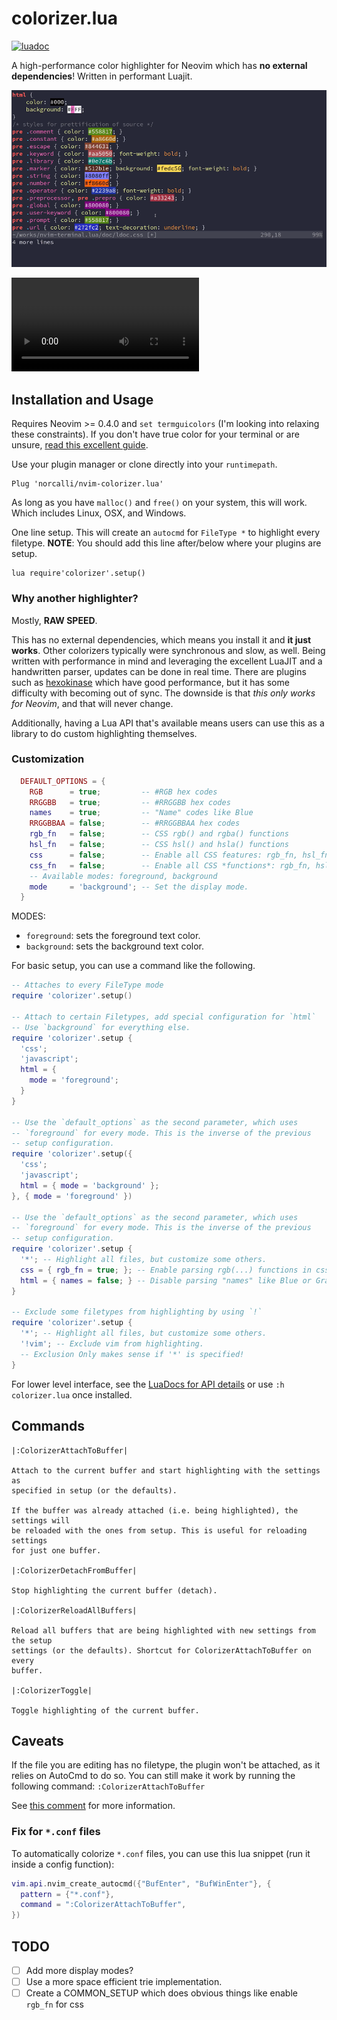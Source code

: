 # colorizer.lua

[![luadoc](https://img.shields.io/badge/luadoc-0.1-blue)](https://norcalli.github.io/luadoc/nvim-colorizer.lua/modules/colorizer.html)

A high-performance color highlighter for Neovim which has **no external dependencies**! Written in performant Luajit.

![Demo.gif](https://raw.githubusercontent.com/norcalli/github-assets/master/nvim-colorizer.lua-demo-short.gif)

![Demo.mp4](https://raw.githubusercontent.com/norcalli/github-assets/master/nvim-colorizer.lua-demo-short.mp4)

## Installation and Usage

Requires Neovim >= 0.4.0 and `set termguicolors` (I'm looking into relaxing
these constraints). If you don't have true color for your terminal or are
unsure, [read this excellent guide](https://github.com/termstandard/colors).

Use your plugin manager or clone directly into your `runtimepath`.

```vim
Plug 'norcalli/nvim-colorizer.lua'
```

As long as you have `malloc()` and `free()` on your system, this will work.
Which includes Linux, OSX, and Windows.

One line setup. This will create an `autocmd` for `FileType *` to highlight
every filetype.
**NOTE**: You should add this line after/below where your plugins are setup.

```vim
lua require'colorizer'.setup()
```

### Why another highlighter?

Mostly, **RAW SPEED**.

This has no external dependencies, which means you install it and **it just
works**. Other colorizers typically were synchronous and slow, as well. Being
written with performance in mind and leveraging the excellent LuaJIT and a
handwritten parser, updates can be done in real time. There are plugins such as
[hexokinase](https://github.com/RRethy/vim-hexokinase) which have good
performance, but it has some difficulty with becoming out of sync. The downside
is that *this only works for Neovim*, and that will never change.

Additionally, having a Lua API that's available means users can use this as a
library to do custom highlighting themselves.

### Customization

```lua
  DEFAULT_OPTIONS = {
	RGB      = true;         -- #RGB hex codes
	RRGGBB   = true;         -- #RRGGBB hex codes
	names    = true;         -- "Name" codes like Blue
	RRGGBBAA = false;        -- #RRGGBBAA hex codes
	rgb_fn   = false;        -- CSS rgb() and rgba() functions
	hsl_fn   = false;        -- CSS hsl() and hsla() functions
	css      = false;        -- Enable all CSS features: rgb_fn, hsl_fn, names, RGB, RRGGBB
	css_fn   = false;        -- Enable all CSS *functions*: rgb_fn, hsl_fn
	-- Available modes: foreground, background
	mode     = 'background'; -- Set the display mode.
  }
```

MODES:
- `foreground`: sets the foreground text color.
- `background`: sets the background text color.

For basic setup, you can use a command like the following.

```lua
-- Attaches to every FileType mode
require 'colorizer'.setup()

-- Attach to certain Filetypes, add special configuration for `html`
-- Use `background` for everything else.
require 'colorizer'.setup {
  'css';
  'javascript';
  html = {
    mode = 'foreground';
  }
}

-- Use the `default_options` as the second parameter, which uses
-- `foreground` for every mode. This is the inverse of the previous
-- setup configuration.
require 'colorizer'.setup({
  'css';
  'javascript';
  html = { mode = 'background' };
}, { mode = 'foreground' })

-- Use the `default_options` as the second parameter, which uses
-- `foreground` for every mode. This is the inverse of the previous
-- setup configuration.
require 'colorizer'.setup {
  '*'; -- Highlight all files, but customize some others.
  css = { rgb_fn = true; }; -- Enable parsing rgb(...) functions in css.
  html = { names = false; } -- Disable parsing "names" like Blue or Gray
}

-- Exclude some filetypes from highlighting by using `!`
require 'colorizer'.setup {
  '*'; -- Highlight all files, but customize some others.
  '!vim'; -- Exclude vim from highlighting.
  -- Exclusion Only makes sense if '*' is specified!
}
```


For lower level interface, see the [LuaDocs for API details](https://norcalli.github.io/luadoc/nvim-colorizer.lua/modules/colorizer.html) or use `:h colorizer.lua` once installed.

## Commands

```help
|:ColorizerAttachToBuffer|

Attach to the current buffer and start highlighting with the settings as
specified in setup (or the defaults).

If the buffer was already attached (i.e. being highlighted), the settings will
be reloaded with the ones from setup. This is useful for reloading settings
for just one buffer.

|:ColorizerDetachFromBuffer|

Stop highlighting the current buffer (detach).

|:ColorizerReloadAllBuffers|

Reload all buffers that are being highlighted with new settings from the setup
settings (or the defaults). Shortcut for ColorizerAttachToBuffer on every
buffer.

|:ColorizerToggle|

Toggle highlighting of the current buffer.
```


## Caveats

If the file you are editing has no filetype, the plugin won't be attached, as
it relies on AutoCmd to do so. You can still make it work by running the
following command: `:ColorizerAttachToBuffer`

See [this comment](https://github.com/norcalli/nvim-colorizer.lua/issues/9#issuecomment-543742619) for more information.

### Fix for `*.conf` files

To automatically colorize `*.conf` files, you can use this lua snippet (run it inside a config function):

```lua
vim.api.nvim_create_autocmd({"BufEnter", "BufWinEnter"}, {
  pattern = {"*.conf"},
  command = ":ColorizerAttachToBuffer",
})
```

## TODO

- [ ] Add more display modes?
- [ ] Use a more space efficient trie implementation.
- [ ] Create a COMMON_SETUP which does obvious things like enable `rgb_fn` for css
